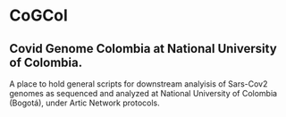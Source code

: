 # CoGCol
## Covid Genome Colombia at National University of Colombia.
A place to hold general scripts for downstream analyisis of Sars-Cov2 genomes
as sequenced and analyzed at National University of Colombia (Bogotá), under
Artic Network protocols.
